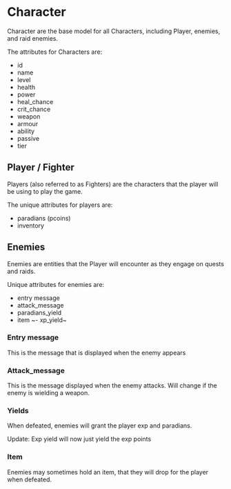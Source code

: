 # Character

Character are the base model for all Characters, including Player, enemies, and raid enemies.

The attributes for Characters are:

- id
- name
- level
- health
- power
- heal_chance
- crit_chance
- weapon
- armour
- ability
- passive
- tier

## Player / Fighter

Players (also referred to as Fighters) are the characters that the player will be using to play the game.

The unique attributes for players are:

- paradians (pcoins)
- inventory

## Enemies

Enemies are entities that the Player will encounter as they engage on quests and raids.

Unique attributes for enemies are:

- entry message
- attack_message
- paradians_yield
- item
  ~- xp_yield~

### Entry message

This is the message that is displayed when the enemy appears

### Attack_message

This is the message displayed when the enemy attacks. Will change if the enemy is wielding a weapon.

### Yields

When defeated, enemies will grant the player exp and paradians.

Update: Exp yield will now just yield the exp points

### Item

Enemies may sometimes hold an item, that they will drop for the player when defeated.
